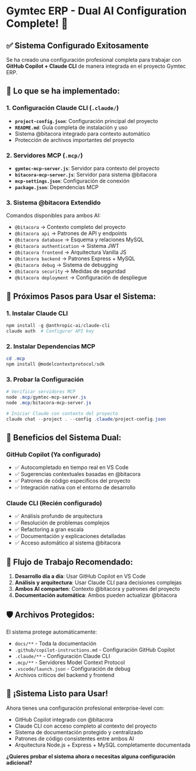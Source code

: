 # Gymtec ERP - Dual AI Configuration Complete! 🎯

## ✅ Sistema Configurado Exitosamente

Se ha creado una configuración profesional completa para trabajar con **GitHub Copilot + Claude CLI** de manera integrada en el proyecto Gymtec ERP.

## 🎯 Lo que se ha implementado:

### 1. **Configuración Claude CLI** (`.claude/`)
- **`project-config.json`**: Configuración principal del proyecto
- **`README.md`**: Guía completa de instalación y uso
- Sistema @bitacora integrado para contexto automático
- Protección de archivos importantes del proyecto

### 2. **Servidores MCP** (`.mcp/`)
- **`gymtec-mcp-server.js`**: Servidor para contexto del proyecto
- **`bitacora-mcp-server.js`**: Servidor para sistema @bitacora
- **`mcp-settings.json`**: Configuración de conexión
- **`package.json`**: Dependencias MCP

### 3. **Sistema @bitacora Extendido**
Comandos disponibles para ambos AI:
- `@bitacora` → Contexto completo del proyecto
- `@bitacora api` → Patrones de API y endpoints
- `@bitacora database` → Esquema y relaciones MySQL
- `@bitacora authentication` → Sistema JWT
- `@bitacora frontend` → Arquitectura Vanilla JS
- `@bitacora backend` → Patrones Express + MySQL
- `@bitacora debug` → Sistema de debugging
- `@bitacora security` → Medidas de seguridad
- `@bitacora deployment` → Configuración de despliegue

## 🚀 Próximos Pasos para Usar el Sistema:

### 1. Instalar Claude CLI
```powershell
npm install -g @anthropic-ai/claude-cli
claude auth  # Configurar API key
```

### 2. Instalar Dependencias MCP
```powershell
cd .mcp
npm install @modelcontextprotocol/sdk
```

### 3. Probar la Configuración
```powershell
# Verificar servidores MCP
node .mcp/gymtec-mcp-server.js
node .mcp/bitacora-mcp-server.js

# Iniciar Claude con contexto del proyecto
claude chat --project . --config .claude/project-config.json
```

## 🎯 Beneficios del Sistema Dual:

### **GitHub Copilot** (Ya configurado)
- ✅ Autocompletado en tiempo real en VS Code
- ✅ Sugerencias contextuales basadas en @bitacora
- ✅ Patrones de código específicos del proyecto
- ✅ Integración nativa con el entorno de desarrollo

### **Claude CLI** (Recién configurado)
- ✅ Análisis profundo de arquitectura
- ✅ Resolución de problemas complejos
- ✅ Refactoring a gran escala
- ✅ Documentación y explicaciones detalladas
- ✅ Acceso automático al sistema @bitacora

## 🔄 Flujo de Trabajo Recomendado:

1. **Desarrollo día a día**: Usar GitHub Copilot en VS Code
2. **Análisis y arquitectura**: Usar Claude CLI para decisiones complejas
3. **Ambos AI comparten**: Contexto @bitacora y patrones del proyecto
4. **Documentación automática**: Ambos pueden actualizar @bitacora

## 🛡️ Archivos Protegidos:

El sistema protege automáticamente:
- `docs/**` - Toda la documentación
- `.github/copilot-instructions.md` - Configuración GitHub Copilot
- `.claude/**` - Configuración Claude CLI
- `.mcp/**` - Servidores Model Context Protocol
- `.vscode/launch.json` - Configuración de debug
- Archivos críticos del backend y frontend

## 🎉 **¡Sistema Listo para Usar!**

Ahora tienes una configuración profesional enterprise-level con:
- GitHub Copilot integrado con @bitacora
- Claude CLI con acceso completo al contexto del proyecto
- Sistema de documentación protegido y centralizado
- Patrones de código consistentes entre ambos AI
- Arquitectura Node.js + Express + MySQL completamente documentada

**¿Quieres probar el sistema ahora o necesitas alguna configuración adicional?**
